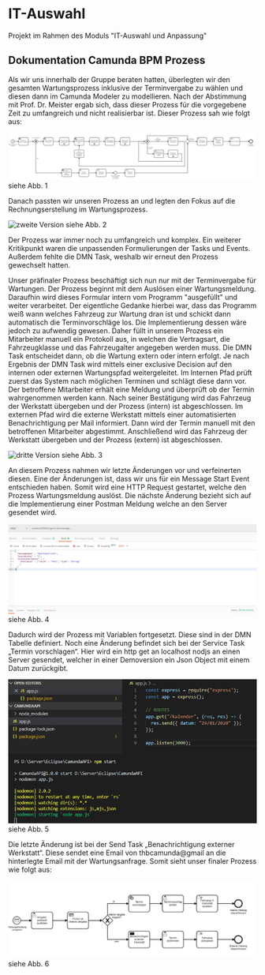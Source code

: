 # IT-Auswahl
Projekt im Rahmen des Moduls "IT-Auswahl und Anpassung"

## Dokumentation Camunda BPM Prozess
Als wir uns innerhalb der Gruppe beraten hatten, überlegten wir den gesamten Wartungsprozess inklusive der Terminvergabe zu wählen und diesen dann im Camunda Modeler zu modellieren. Nach der Abstimmung mit Prof. Dr. Meister ergab sich, dass dieser Prozess für die vorgegebene Zeit zu umfangreich und nicht realisierbar ist. Dieser Prozess sah wie folgt aus:

<img src="https://github.com/cooleitmenschen/IT-Auswahl/blob/master/Prozesse/Abbildungen/1.Version.jpeg"
alt="erste Version" />
siehe Abb. 1

Danach passten wir unseren Prozess an und legten den Fokus auf die Rechnungserstellung im Wartungsprozess. 

<img src="https://github.com/cooleitmenschen/IT-Auswahl/blob/master/Prozesse/Abbildungen/2.Version.jpeg"
alt="zweite Version" />
siehe Abb. 2

Der Prozess war immer noch zu umfangreich und komplex. Ein weiterer Kritikpunkt waren die unpassenden Formulierungen der Tasks und Events. Außerdem fehlte die DMN Task, weshalb wir erneut den Prozess gewechselt hatten. 

Unser präfinaler Prozess beschäftigt sich nun nur mit der Terminvergabe für Wartungen. Der Prozess beginnt mit dem Auslösen einer Wartungsmeldung. Daraufhin wird dieses Formular intern vom Programm "ausgefüllt" und weiter verarbeitet. Der eigentliche Gedanke hierbei war, dass das Programm weiß wann welches Fahrzeug zur Wartung dran ist und schickt dann automatisch die Terminvorschläge los. Die Implementierung dessen wäre jedoch zu aufwendig gewesen. Daher füllt in unserem Prozess ein Mitarbeiter manuell ein Protokoll aus, in welchen die Vertragsart, die Fahrzeugklasse und das Fahrzeugalter angegeben werden muss. Die DMN Task entscheidet dann, ob die Wartung extern oder intern erfolgt. Je nach Ergebnis der DMN Task wird mittels einer exclusive Decision auf den internen oder externen Wartungspfad weitergeleitet. Im Internen Pfad prüft zuerst das System nach möglichen Terminen und schlägt diese dann vor. Der betroffene Mitarbeiter erhält eine Meldung und überprüft ob der Termin wahrgenommen werden kann. Nach seiner Bestätigung wird das Fahrzeug der Werkstatt übergeben und der Prozess (intern) ist abgeschlossen. Im externen Pfad wird die externe Werkstatt mittels einer automatisierten Benachrichtigung per Mail informiert. Dann wird der Termin manuell mit den betroffenen Mitarbeiter abgestimmt. Anschließend wird das Fahrzeug der Werkstatt übergeben und der Prozess (extern) ist abgeschlossen.

<img src="https://github.com/cooleitmenschen/IT-Auswahl/blob/master/Prozesse/Abbildungen/3.Version.jpeg"
alt="dritte Version" />
siehe Abb. 3

An diesem Prozess nahmen wir letzte Änderungen vor und verfeinerten diesen. Eine der Änderungen ist, dass wir uns für ein Message Start Event entschieden haben. Somit wird eine HTTP Request gestartet, welche den Prozess Wartungsmeldung auslöst. Die nächste Änderung bezieht sich auf die Implementierung einer Postman Meldung welche an den Server gesendet wird. 

<img src="https://github.com/cooleitmenschen/IT-Auswahl/blob/master/Prozesse/Abbildungen/postmanStartnachricht.jpeg"
alt="Postman Startnachricht"/>
siehe Abb. 4

Dadurch wird der Prozess mit Variablen fortgesetzt. Diese sind in der DMN Tabelle definiert. Noch eine Änderung befindet sich bei der Service Task „Termin vorschlagen“. Hier wird ein http get an localhost nodjs an einen Server gesendet, welcher in einer Demoversion ein Json Object mit einem Datum zurückgibt.

<img src="https://github.com/cooleitmenschen/IT-Auswahl/blob/master/Prozesse/Abbildungen/KalenderAPI.jpeg"
alt="Kalender API"/>
siehe Abb. 5

Die letzte Änderung ist bei der Send Task „Benachrichtigung externer Werkstatt“. Diese sendet eine Email von thbcamunda@gmail an die  hinterlegte Email mit der Wartungsanfrage.
Somit sieht unser finaler Prozess wie folgt aus:

<img src="https://github.com/cooleitmenschen/IT-Auswahl/blob/master/Prozesse/Abbildungen/4. finale Version.jpeg"
alt="finale Version"/>
siehe Abb. 6
